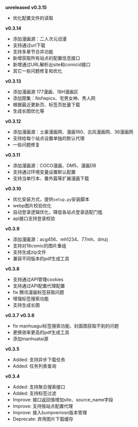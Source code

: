 **unreleased**
**v0.3.15**
- 优化配置文件的读取

**v0.3.14**
- 添加漫画源：二人次元动漫
- 支持通过url下载
- 支持多章节合并功能
- 新增获取所有站点的配置信息接口
- 新增通过URL解析出site和comicid接口
- 其它一些问题修复和优化

**v0.3.13**
- 添加漫画源 177漫画、18H漫画区
- 添加图集：Nsfwpicx、宅男女神、秀人网
- 根据最近更新页、标签页批量下载
- 生成长图优化等

**v0.3.12**
- 添加漫画源：土豪漫画网、漫画160、古风漫画网、36漫画网
- 支持给每个站点设置单独的默认代理
- 一些问题修复

**v0.3.11**
- 添加漫画源：COCO漫画、DM5、漫画DB
- 支持通过环境变量设置默认配置
- 支持当单行本、番外篇等扩展漫画下载

**v0.3.10**
- 优化安装方式，提供`setup.py`安装脚本
- webp图片校验优化
- 自动登录逻辑优化，降低各站点登录适配门槛
- api接口支持登录校验

**v0.3.9**
- 添加漫画源：acg456、mh1234、77mh、dmzj
- 支持对18comic的图片重组
- 支持生成zip文件
- 兼容不同版本的pdf生成工具

**v0.3.8**
- 支持通过API管理cookies
- 支持通过API配置代理配置
- fix 腾讯漫画标签获取问题
- 增强标签搜索功能
- 支持生成长图

**v0.3.7**
**v0.3.6**
- fix manhuagui标签搜索功能、封面图获取不到的问题
- 更换效率更高的pdf生成工具
- 添加manhuatai源

**v0.3.5**
- Added: 支持异步下载任务
- Added: 任务列表查询

**v0.3.4**
- Added: 支持聚合搜索接口
- Added: 支持标签过滤
- Improve: 接口返回值增加site、source_name字段
- Improve: 支持按站点配置代理
- Improve: 接入bumpveriosn版本管理
- Deprecate: 弃用图片下载缓存
